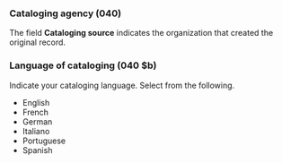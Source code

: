 ### Cataloging agency (040)

The field **Cataloging source** indicates the organization that created the original record.

### Language of cataloging (040 $b)

Indicate your cataloging language. Select from the following.
- English
- French
- German
- Italiano
- Portuguese
- Spanish   
